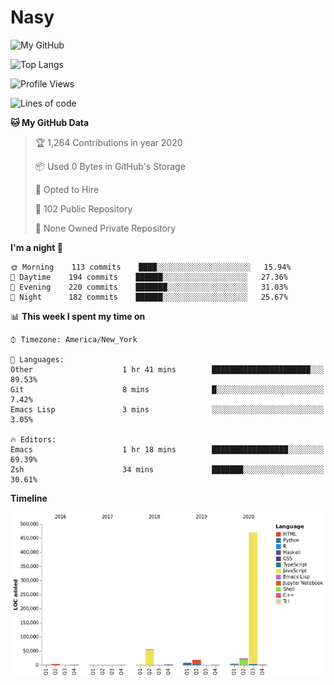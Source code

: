 # Nasy

![My GitHub](https://github-readme-stats.vercel.app/api?username=nasyxx&count_private=true&show_icons=true&theme=dracula&include_all_commits=true)

![Top Langs](https://github-readme-stats.vercel.app/api/top-langs/?username=nasyxx&theme=dracula&hide=html,jupyter+notebook&count_private=true&show_icons=true)

<!--START_SECTION:waka-->
![Profile Views](http://img.shields.io/badge/Profile%20Views-158-blue)

![Lines of code](https://img.shields.io/badge/From%20Hello%20World%20I've%20written-15.9%20million%20Lines%20of%20code-blue)

**🐱 My GitHub Data** 

> 🏆 1,264 Contributions in year 2020
 > 
> 📦 Used 0 Bytes in GitHub's Storage 
 > 
> 💼 Opted to Hire
 > 
> 📜 102 Public Repository 
 > 
> 🔑 None Owned Private Repository 

**I'm a night 🦉** 

```text
🌞 Morning    113 commits    ████░░░░░░░░░░░░░░░░░░░░░   15.94% 
🌆 Daytime    194 commits    ██████░░░░░░░░░░░░░░░░░░░   27.36% 
🌃 Evening    220 commits    ███████░░░░░░░░░░░░░░░░░░   31.03% 
🌙 Night      182 commits    ██████░░░░░░░░░░░░░░░░░░░   25.67%

```


📊 **This week I spent my time on** 

```text
⌚︎ Timezone: America/New_York

💬 Languages: 
Other                    1 hr 41 mins        ██████████████████████░░░   89.53% 
Git                      8 mins              █░░░░░░░░░░░░░░░░░░░░░░░░   7.42% 
Emacs Lisp               3 mins              ░░░░░░░░░░░░░░░░░░░░░░░░░   3.05%

🔥 Editors: 
Emacs                    1 hr 18 mins        █████████████████░░░░░░░░   69.39% 
Zsh                      34 mins             ███████░░░░░░░░░░░░░░░░░░   30.61%

```

**Timeline**

![Chart not found](https://github.com/nasyxx/nasyxx/blob/master/charts/bar_graph.png) 


<!--END_SECTION:waka-->

<!-- ![visitors](https://visitor-badge.laobi.icu/badge?page_id=nasyxx.nasyxx) -->
